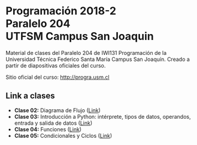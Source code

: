 # Programación 2018-2 <br/> Paralelo 204 <br/> UTFSM Campus San Joaquin

<par> Material de clases del Paralelo 204 de IWI131 Programación de la Universidad Técnica Federico Santa María Campus San Joaquín. Creado a partir de diapositivas oficiales del curso. </par>

<par>
Sitio oficial del curso: <a href="http://progra.usm.cl">http://progra.usm.cl</a>
</par>


## Link a clases
<ul>
  <li><b>Clase 02:</b> Diagrama de Flujo (<a href="https://github.com/cristopherarenas/progra/blob/master/02_Diagrama_Flujo_2018.ipynb">Link</a>)</li>
  <li><b>Clase 03:</b> Introducción a Python: intérprete, tipos de datos, operandos, entrada y salida de datos (<a href="https://github.com/cristopherarenas/progra/blob/master/03_Intro_Python_2018.ipynb">Link</a>)</li>
  <li><b>Clase 04:</b> Funciones (<a href="https://github.com/cristopherarenas/progra/blob/master/04_Funciones_2018.ipynb">Link</a>)</li>
  <li><b>Clase 05:</b> Condicionales y Ciclos (<a href="https://github.com/cristopherarenas/progra/blob/master/05_Condicionales_Ciclos_2018.ipynb">Link</a>)</li>
</ul>
